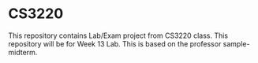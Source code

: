 # CS3220
This repository contains Lab/Exam project from CS3220 class.
This repository will be for Week 13 Lab.
This is based on the professor sample-midterm.